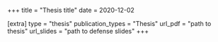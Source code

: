 +++
title = "Thesis title"
date = 2020-12-02

[extra]
type = "thesis"
publication_types = "Thesis"
url_pdf = "path to thesis"
url_slides = "path to defense slides"
+++
